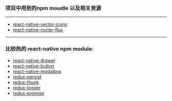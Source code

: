 ### 项目中用到的npm moudle 以及相关资源

<hr>

* [react-native-vector-icons](https://github.com/oblador/react-native-vector-icons)
* [react-native-router-flux](https://github.com/aksonov/react-native-router-flux)

<hr>

### 比较热的 react-native npm module: 

*  [react-native-drawer](https://github.com/root-two/react-native-drawer)
*  [react-native-button](https://github.com/ide/react-native-button)
* [react-native-modalbox](https://github.com/maxs15/react-native-modalbox)
* [redux-persist](https://github.com/rt2zz/redux-persist.git)
* [redux-thunk](https://github.com/gaearon/redux-thunk)
* [redux-logger](https://github.com/theaqua/redux-logger)
* [redux-promise](https://github.com/acdlite/redux-promise)


